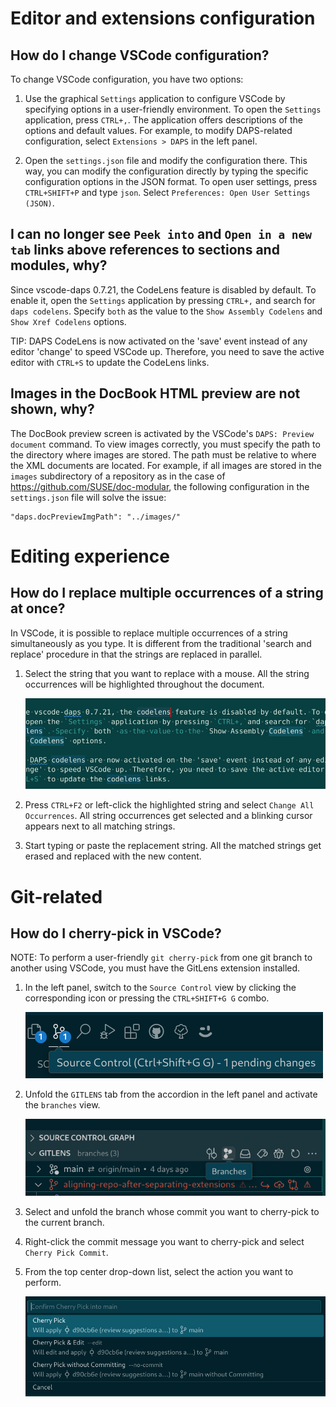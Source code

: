 # Editor and extensions configuration

## How do I change VSCode configuration?

To change VSCode configuration, you have two options:

1. Use the graphical `Settings` application to configure VSCode
by specifying options in a user-friendly environment. To open the `Settings`
application, press `CTRL+,`. The application offers descriptions of the options
and default values. For example, to modify DAPS-related configuration,
select `Extensions > DAPS` in the left panel.

1. Open the `settings.json` file and modify the configuration there. This way,
you can modify the configuration directly by typing the specific configuration
options in the JSON format. To open user settings, press `CTRL+SHIFT+P` and type
`json`. Select `Preferences: Open User Settings (JSON)`.

## I can no longer see `Peek into` and `Open in a new tab` links above references to sections and modules, why?

Since vscode-daps 0.7.21, the CodeLens feature is disabled by default. To enable
it, open the `Settings` application by pressing `CTRL+,` and search for `daps
codelens`. Specify `both` as the value to the `Show Assembly Codelens` and `Show
Xref Codelens` options.

TIP: DAPS CodeLens is now activated on the 'save' event instead of any editor
'change' to speed VSCode up. Therefore, you need to save the active editor with
`CTRL+S` to update the CodeLens links.

## Images in the DocBook HTML preview are not shown, why?
The DocBook preview screen is activated by the VSCode's `DAPS: Preview document`
command. To view images correctly, you must specify the path to the directory
where images are stored. The path must be relative to where the XML documents
are located. For example, if all images are stored in the `images` subdirectory
of a repository as in the case of https://github.com/SUSE/doc-modular, the
following configuration in the `settings.json` file will solve the issue:
```
"daps.docPreviewImgPath": "../images/"
```

# Editing experience

## How do I replace multiple occurrences of a string at once?

In VSCode, it is possible to replace multiple occurrences of a string
simultaneously as you type. It is different from the traditional 'search and
replace' procedure in that the strings are replaced in parallel.

1. Select the string that you want to replace with a mouse. All the string
occurrences will be highlighted throughout the document.

    ![Highlighted string](images/highlighted_strings.png)

1. Press `CTRL+F2` or left-click the highlighted string and select `Change All
Occurrences`. All string occurrences get selected and a blinking cursor appears
next to all matching strings.

1. Start typing or paste the replacement string. All the matched strings get
erased and replaced with the new content.

# Git-related

## How do I cherry-pick in VSCode?

NOTE: To perform a user-friendly `git cherry-pick` from one git branch to another
using VSCode, you must have the GitLens extension installed.

1. In the left panel, switch to the `Source Control` view by clicking the
corresponding icon or pressing the `CTRL+SHIFT+G G` combo.

    ![Source Control view](images/source_control.png)

1. Unfold the `GITLENS` tab from the accordion in the left panel and activate
the `branches` view.

    ![Branches view](images/branches_view.png)

1. Select and unfold the branch whose commit you want to cherry-pick to the
current branch.

1. Right-click the commit message you want to cherry-pick and select `Cherry
Pick Commit`.

1. From the top center drop-down list, select the action you want to perform.

    ![Cherry pick actions](images/cherrypick_action.png)
